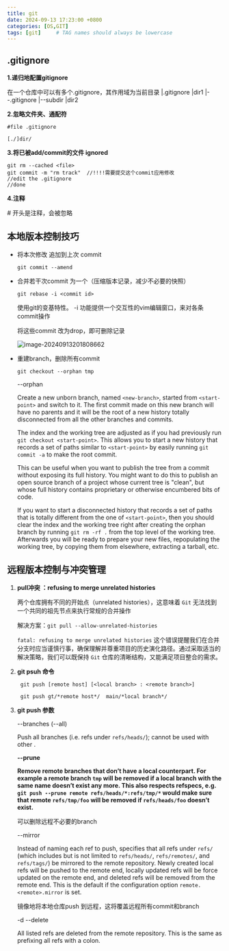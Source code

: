 ```yaml
---
title: git
date: 2024-09-13 17:23:00 +0800
categories: [OS,GIT]
tags: [git]     # TAG names should always be lowercase
---
```

## .gitignore

**1.递归地配置gitignore**

在一个仓库中可以有多个.gitignore，其作用域为当前目录
|.gitignore
|dir1
|--.gitignore
|--subdir
|dir2

**2.忽略文件夹、通配符**

```
#file .gitignore

[./]dir/
```

**3.将已被add/commit的文件 ignored**

```
git rm --cached <file>
git commit -m "rm track"  //!!!!需要提交这个commit应用修改
//edit the .gitignore
//done
```

**4.注释**

\# 开头是注释，会被忽略

## 本地版本控制技巧

* 将本次修改 追加到上次 commit 

  `git commit --amend`

* 合并若干次commit 为一个（压缩版本记录，减少不必要的快照）

  `git rebase -i <commit id>`

  使用git的变基特性。 -i 功能提供一个交互性的vim编辑窗口，来对各条commit操作

  将这些commit 改为drop，即可删除记录

  ![image-20240913201808662](https://ali-oss-yceachan.oss-cn-chengdu.aliyuncs.com/img-bed-typora/image-20240913201808662.png)

* 重建branch，删除所有commit

  ```
  git checkout --orphan tmp
  
  ```

  --orphan <new-branch>

  Create a new unborn branch, named `<new-branch>`, started from `<start-point>` and switch to it. The first commit made on this new branch will have no parents and it will be the root of a new history totally disconnected from all the other branches and commits.

  The index and the working tree are adjusted as if you had previously run `git checkout <start-point>`. This allows you to start a new history that records a set of paths similar to `<start-point>` by easily running `git commit -a` to make the root commit.

  This can be useful when you want to publish the tree from a commit without exposing its full history. You might want to do this to publish an open source branch of a project whose current tree is "clean", but whose full history contains proprietary or otherwise encumbered bits of code.

  If you want to start a disconnected history that records a set of paths that is totally different from the one of `<start-point>`, then you should clear the index and the working tree right after creating the orphan branch by running `git rm -rf .` from the top level of the working tree. Afterwards you will be ready to prepare your new files, repopulating the working tree, by copying them from elsewhere, extracting a tarball, etc.

## 远程版本控制与冲突管理

1. **pull冲突 ：refusing to merge unrelated histories**

    两个仓库拥有不同的开始点（unrelated histories），这意味着 `Git` 无法找到一个共同的祖先节点来执行常规的合并操作 

    解决方案：`git pull --allow-unrelated-histories`

    `fatal: refusing to merge unrelated histories` 这个错误提醒我们在合并分支时应当谨慎行事，确保理解并尊重项目的历史演化路径。通过采取适当的解决策略，我们可以既保持 `Git` 仓库的清晰结构，又能满足项目整合的需求。

2. **git psuh 命令**

    ```
     git push [remote host] [<local branch> : <remote branch>]
     
     git push gt/*remote host*/  main/*local branch*/ 
    ```

3. **git push 参数**

    --branches (--all)

    Push all branches (i.e. refs under `refs/heads/`); cannot be used with other <refspec>.

    **--prune**

    **Remove remote branches that don’t have a local counterpart. For example a remote branch `tmp` will be removed if a local branch with the same name doesn’t exist any more. This also respects refspecs, e.g. `git push --prune remote refs/heads/*:refs/tmp/*` would make sure that remote `refs/tmp/foo` will be removed if `refs/heads/foo` doesn’t exist.**

    可以删除远程不必要的branch

    --mirror

    Instead of naming each ref to push, specifies that all refs under `refs/` (which includes but is not limited to `refs/heads/`, `refs/remotes/`, and `refs/tags/`) be mirrored to the remote repository. Newly created local refs will be pushed to the remote end, locally updated refs will be force updated on the remote end, and deleted refs will be removed from the remote end. This is the default if the configuration option `remote.<remote>.mirror` is set.

    镜像地将本地仓库push 到远程，这将覆盖远程所有commit和branch

    -d --delete

    All listed refs are deleted from the remote repository. This is the same as prefixing all refs with a colon.
